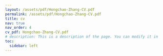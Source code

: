 ```yaml
---
layout: /assets/pdf/Hongchao-Zhang-CV.pdf
permalink: /assets/pdf/Hongchao-Zhang-CV.pdf
title: cv
nav: true
nav_order: 4
cv_pdf: Hongchao-Zhang-CV.pdf
# description: This is a description of the page. You can modify it in 'pages/_cv.md'. You can also change or remove the top pdf download button.
toc:
  sidebar: left
---
```

